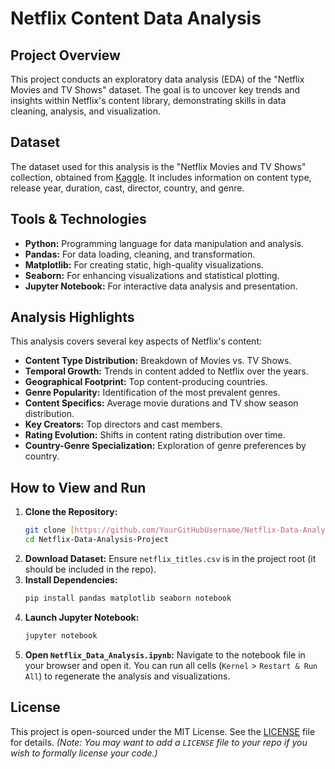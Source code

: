 # Netflix Content Data Analysis

## Project Overview

This project conducts an exploratory data analysis (EDA) of the "Netflix Movies and TV Shows" dataset. The goal is to uncover key trends and insights within Netflix's content library, demonstrating skills in data cleaning, analysis, and visualization.

## Dataset

The dataset used for this analysis is the "Netflix Movies and TV Shows" collection, obtained from [Kaggle](https://www.kaggle.com/datasets/shivamb/netflix-shows). It includes information on content type, release year, duration, cast, director, country, and genre.

## Tools & Technologies

* **Python:** Programming language for data manipulation and analysis.
* **Pandas:** For data loading, cleaning, and transformation.
* **Matplotlib:** For creating static, high-quality visualizations.
* **Seaborn:** For enhancing visualizations and statistical plotting.
* **Jupyter Notebook:** For interactive data analysis and presentation.

## Analysis Highlights

This analysis covers several key aspects of Netflix's content:

* **Content Type Distribution:** Breakdown of Movies vs. TV Shows.
* **Temporal Growth:** Trends in content added to Netflix over the years.
* **Geographical Footprint:** Top content-producing countries.
* **Genre Popularity:** Identification of the most prevalent genres.
* **Content Specifics:** Average movie durations and TV show season distribution.
* **Key Creators:** Top directors and cast members.
* **Rating Evolution:** Shifts in content rating distribution over time.
* **Country-Genre Specialization:** Exploration of genre preferences by country.

## How to View and Run

1.  **Clone the Repository:**
    ```bash
    git clone [https://github.com/YourGitHubUsername/Netflix-Data-Analysis-Project.git](https://github.com/YourGitHubUsername/Netflix-Data-Analysis-Project.git)
    cd Netflix-Data-Analysis-Project
    ```
2.  **Download Dataset:** Ensure `netflix_titles.csv` is in the project root (it should be included in the repo).
3.  **Install Dependencies:**
    ```bash
    pip install pandas matplotlib seaborn notebook
    ```
4.  **Launch Jupyter Notebook:**
    ```bash
    jupyter notebook
    ```
5.  **Open `Netflix_Data_Analysis.ipynb`:** Navigate to the notebook file in your browser and open it. You can run all cells (`Kernel` > `Restart & Run All`) to regenerate the analysis and visualizations.

## License

This project is open-sourced under the MIT License. See the [LICENSE](LICENSE) file for details. *(Note: You may want to add a `LICENSE` file to your repo if you wish to formally license your code.)*
